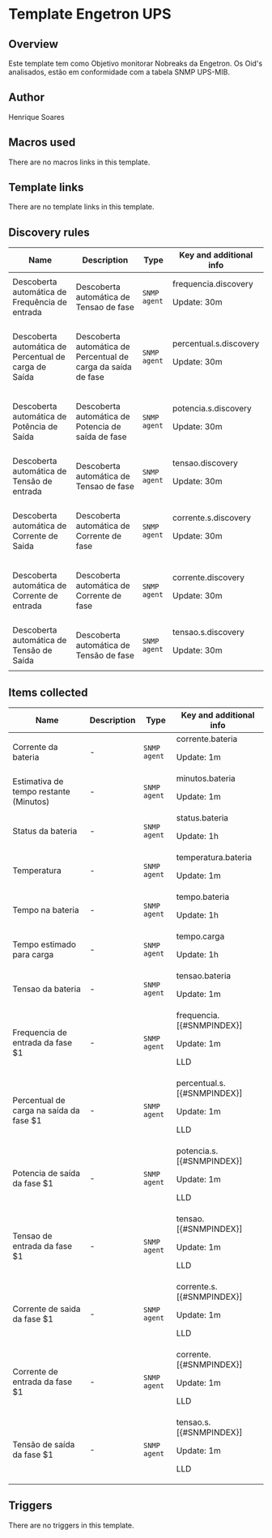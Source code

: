 # Template Engetron UPS

## Overview

 Este template tem como Objetivo monitorar Nobreaks da Engetron. Os Oid's analisados, estão em conformidade com a tabela SNMP UPS-MIB.



## Author

Henrique Soares

## Macros used

There are no macros links in this template.

## Template links

There are no template links in this template.

## Discovery rules

|Name|Description|Type|Key and additional info|
|----|-----------|----|----|
|Descoberta automática de Frequência de entrada|<p>Descoberta automática de Tensao de fase</p>|`SNMP agent`|frequencia.discovery<p>Update: 30m</p>|
|Descoberta automática de Percentual de carga de Saída|<p>Descoberta automática de Percentual de carga da saída de fase</p>|`SNMP agent`|percentual.s.discovery<p>Update: 30m</p>|
|Descoberta automática de Potência de Saída|<p>Descoberta automática de Potencia de saída de fase</p>|`SNMP agent`|potencia.s.discovery<p>Update: 30m</p>|
|Descoberta automática de Tensão de entrada|<p>Descoberta automática de Tensao de fase</p>|`SNMP agent`|tensao.discovery<p>Update: 30m</p>|
|Descoberta automática de Corrente de Saida|<p>Descoberta automática de Corrente de fase</p>|`SNMP agent`|corrente.s.discovery<p>Update: 30m</p>|
|Descoberta automática de Corrente de entrada|<p>Descoberta automática de Corrente de fase</p>|`SNMP agent`|corrente.discovery<p>Update: 30m</p>|
|Descoberta automática de Tensão de Saída|<p>Descoberta automática de Tensão de fase</p>|`SNMP agent`|tensao.s.discovery<p>Update: 30m</p>|
## Items collected

|Name|Description|Type|Key and additional info|
|----|-----------|----|----|
|Corrente da bateria|<p>-</p>|`SNMP agent`|corrente.bateria<p>Update: 1m</p>|
|Estimativa de tempo restante (Minutos)|<p>-</p>|`SNMP agent`|minutos.bateria<p>Update: 1m</p>|
|Status da bateria|<p>-</p>|`SNMP agent`|status.bateria<p>Update: 1h</p>|
|Temperatura|<p>-</p>|`SNMP agent`|temperatura.bateria<p>Update: 1m</p>|
|Tempo na bateria|<p>-</p>|`SNMP agent`|tempo.bateria<p>Update: 1h</p>|
|Tempo estimado para carga|<p>-</p>|`SNMP agent`|tempo.carga<p>Update: 1h</p>|
|Tensao da bateria|<p>-</p>|`SNMP agent`|tensao.bateria<p>Update: 1m</p>|
|Frequencia de entrada da fase $1|<p>-</p>|`SNMP agent`|frequencia.[{#SNMPINDEX}]<p>Update: 1m</p><p>LLD</p>|
|Percentual de carga na saída da fase $1|<p>-</p>|`SNMP agent`|percentual.s.[{#SNMPINDEX}]<p>Update: 1m</p><p>LLD</p>|
|Potencia de saída da fase $1|<p>-</p>|`SNMP agent`|potencia.s.[{#SNMPINDEX}]<p>Update: 1m</p><p>LLD</p>|
|Tensao de entrada da fase $1|<p>-</p>|`SNMP agent`|tensao.[{#SNMPINDEX}]<p>Update: 1m</p><p>LLD</p>|
|Corrente de saida da fase $1|<p>-</p>|`SNMP agent`|corrente.s.[{#SNMPINDEX}]<p>Update: 1m</p><p>LLD</p>|
|Corrente de entrada da fase $1|<p>-</p>|`SNMP agent`|corrente.[{#SNMPINDEX}]<p>Update: 1m</p><p>LLD</p>|
|Tensão de saída da fase $1|<p>-</p>|`SNMP agent`|tensao.s.[{#SNMPINDEX}]<p>Update: 1m</p><p>LLD</p>|
## Triggers

There are no triggers in this template.

